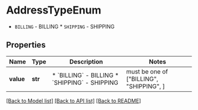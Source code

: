 # AddressTypeEnum

* `BILLING` - BILLING * `SHIPPING` - SHIPPING

## Properties
Name | Type | Description | Notes
------------ | ------------- | ------------- | -------------
**value** | **str** | * &#x60;BILLING&#x60; - BILLING * &#x60;SHIPPING&#x60; - SHIPPING |  must be one of ["BILLING", "SHIPPING", ]

[[Back to Model list]](../README.md#documentation-for-models) [[Back to API list]](../README.md#documentation-for-api-endpoints) [[Back to README]](../README.md)


